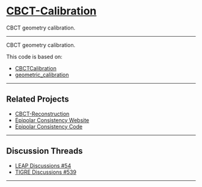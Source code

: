 # [CBCT-Calibration](https://github.com/YMZ1998/CBCT-Calibration)
CBCT geometry calibration.

---


CBCT geometry calibration.

This code is based on:

* [CBCTCalibration](https://github.com/neutronimaging/CBCTCalibration)
* [geometric_calibration](https://github.com/mrossi93/geometric_calibration)

---

## Related Projects

* [CBCT-Reconstruction](https://github.com/YMZ1998/CBCT-Reconstruction)
* [Epipolar Consistency Website](https://www5.cs.fau.de/research/software/epipolar-consistency)
* [Epipolar Consistency Code](https://github.com/aaichert/EpipolarConsistency)

---

## Discussion Threads

* [LEAP Discussions #54](https://github.com/LLNL/LEAP/discussions/54)
* [TIGRE Discussions #539](https://github.com/CERN/TIGRE/discussions/539)

---

